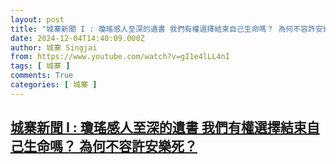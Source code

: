 ```yaml
---
layout: post
title: "城寨新聞 I : 瓊瑤感人至深的遺書 我們有權選擇結束自己生命嗎？ 為何不容許安樂死？"
date: 2024-12-04T14:40:09.000Z
author: 城寨 Singjai
from: https://www.youtube.com/watch?v=gI1e4lLL4nI
tags: [ 城寨 ]
comments: True
categories: [ 城寨 ]
---
```

<!--1733323209000-->
[城寨新聞 I : 瓊瑤感人至深的遺書 我們有權選擇結束自己生命嗎？ 為何不容許安樂死？](https://www.youtube.com/watch?v=gI1e4lLL4nI)
------

<div>

</div>
